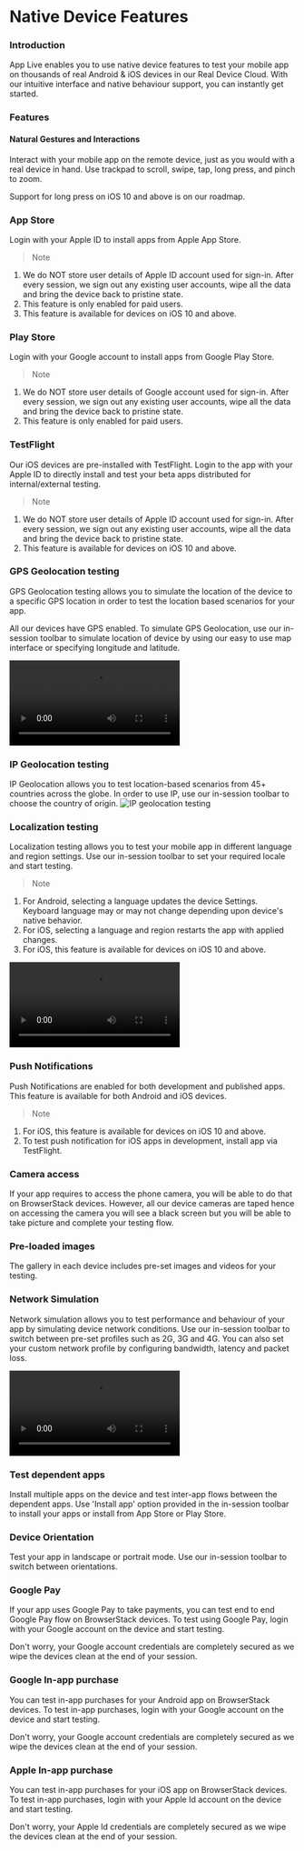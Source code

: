 # Native Device Features

### Introduction

App Live enables you to use native device features to test your mobile app on thousands of real Android & iOS devices in our Real Device Cloud. With our intuitive interface and native behaviour support, you can instantly get started.

### Features

#### Natural Gestures and Interactions

Interact with your mobile app on the remote device, just as you would with a real device in hand. Use trackpad to scroll, swipe, tap, long press, and pinch to zoom.

Support for long press on iOS 10 and above is on our roadmap.

### App Store

Login with your Apple ID to install apps from Apple App Store.

> Note
1. We do NOT store user details of Apple ID account used for sign-in. After every session, we sign out any existing user accounts, wipe all the data and bring the device back to pristine state.
2. This feature is only enabled for paid users.
3. This feature is available for devices on iOS 10 and above.

### Play Store

Login with your Google account to install apps from Google Play Store.

> Note
1. We do NOT store user details of Google account used for sign-in. After every session, we sign out any existing user accounts, wipe all the data and bring the device back to pristine state.
2. This feature is only enabled for paid users.

### TestFlight

Our iOS devices are pre-installed with TestFlight. Login to the app with your Apple ID to directly install and test your beta apps distributed for internal/external testing.

> Note
1. We do NOT store user details of Apple ID account used for sign-in. After every session, we sign out any existing user accounts, wipe all the data and bring the device back to pristine state.
2. This feature is available for devices on iOS 10 and above.

### GPS Geolocation testing

GPS Geolocation testing allows you to simulate the location of the device to a specific GPS location in order to test the location based scenarios for your app.

All our devices have GPS enabled. To simulate GPS Geolocation, use our in-session toolbar to simulate location of device by using our easy to use map interface or specifying longitude and latitude.

![GPS Geolocation testing](https://d2ogrdw2mh0rsl.cloudfront.net/production/images/static/docs/app-live/native-device-features/geolocation.mp4)

### IP Geolocation testing

IP Geolocation allows you to test location-based scenarios from 45+ countries across the globe. In order to use IP, use our in-session toolbar to choose the country of origin.
![IP geolocation testing](https://d3but80xmlhqzj.cloudfront.net/production/images/static/docs/app-live/native-device-features/ip_geolocation.jpg)

### Localization testing

Localization testing allows you to test your mobile app in different language and region settings. Use our in-session toolbar to set your required locale and start testing.

> Note
1. For Android, selecting a language updates the device Settings. Keyboard language may or may not change depending upon device's native behavior.
2. For iOS, selecting a language and region restarts the app with applied changes.
3. For iOS, this feature is available for devices on iOS 10 and above.

![Localization testing](https://d98b8t1nnulk5.cloudfront.net/production/images/static/docs/app-live/native-device-features/localization.mp4)

### Push Notifications

Push Notifications are enabled for both development and published apps. This feature is available for both Android and iOS devices.

> Note
1. For iOS, this feature is available for devices on iOS 10 and above.
2. To test push notification for iOS apps in development, install app via TestFlight.

### Camera access

If your app requires to access the phone camera, you will be able to do that on BrowserStack devices. However, all our device cameras are taped hence on accessing the camera you will see a black screen but you will be able to take picture and complete your testing flow.

### Pre-loaded images

The gallery in each device includes pre-set images and videos for your testing.

### Network Simulation

Network simulation allows you to test performance and behaviour of your app by simulating device network conditions. Use our in-session toolbar to switch between pre-set profiles such as 2G, 3G and 4G. You can also set your custom network profile by configuring bandwidth, latency and packet loss.

![Network simulation](https://d3but80xmlhqzj.cloudfront.net/production/images/static/docs/app-live/native-device-features/network.mp4)

### Test dependent apps

Install multiple apps on the device and test inter-app flows between the dependent apps. Use 'Install app' option provided in the in-session toolbar to install your apps or install from App Store or Play Store.

### Device Orientation

Test your app in landscape or portrait mode. Use our in-session toolbar to switch between orientations.

### Google Pay

If your app uses Google Pay to take payments, you can test end to end Google Pay flow on BrowserStack devices. To test using Google Pay, login with your Google account on the device and start testing.

Don't worry, your Google account credentials are completely secured as we wipe the devices clean at the end of your session.

### Google In-app purchase

You can test in-app purchases for your Android app on BrowserStack devices. To test in-app purchases, login with your Google account on the device and start testing.

Don't worry, your Google account credentials are completely secured as we wipe the devices clean at the end of your session.

### Apple In-app purchase

You can test in-app purchases for your iOS app on BrowserStack devices. To test in-app purchases, login with your Apple Id account on the device and start testing.

Don't worry, your Apple Id credentials are completely secured as we wipe the devices clean at the end of your session.
